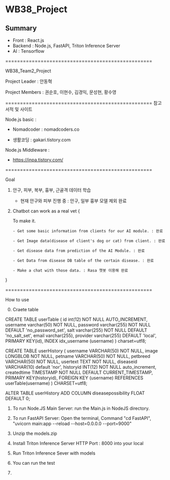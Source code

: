 # WB38_Project

## Summary
- Front : React.js
- Backend : Node.js, FastAPI, Triton Inference Server
- AI : Tensorflow

==================================================

WB38_Team2_Project

Project Leader : 안동혁

Project Members : 권순호, 이현수, 김경익, 문성현, 황수영

==================================================
참고 서적 및 사이트

Node.js basic :

- Nomadcoder : nomadcoders.co

- 생활코딩 : gakari.tistory.com

Node.js Middleware :

- https://inpa.tistory.com/

==================================================

Goal

1.  안구, 피부, 복부, 흉부, 근골격 데이터 학습

    - 현재 안구와 피부 진행 중 : 안구, 일부 흉부 모델 제외 완료

2.  Chatbot can work as a real vet {

    To make it.

        - Get some basic information from clients for our AI module. : 완료

        - Get Image data(disease of client's dog or cat) from client. : 완료

        - Get disease data from prediction of the AI Module. : 완료

        - Get Data from disease DB table of the certain disease. : 완료

        - Make a chat with those data. : Rasa 챗봇 이용해 완료

}

==================================================

How to use

0. Craete table

CREATE TABLE userTable (
id int(12) NOT NULL AUTO_INCREMENT,
username varchar(50) NOT NULL,
password varchar(255) NOT NULL DEFAULT 'no_password_set',
salt varchar(255) NOT NULL DEFAULT 'no_salt_set',
email varchar(255),
provider varchar(255) DEFAULT 'local',
PRIMARY KEY(id),
INDEX idx_username (username)
) charset=utf8;

CREATE TABLE userHistory (
username VARCHAR(50) NOT NULL,
image LONGBLOB NOT NULL,
petname VARCHAR(50) NOT NULL,
petbreed VARCHAR(50) NOT NULL,
usertext TEXT NOT NULL,
diseaseid VARCHAR(10) default 'nor',
historyid INT(12) NOT NULL auto_increment,
createdtime TIMESTAMP NOT NULL DEFAULT CURRENT_TIMESTAMP,
PRIMARY KEY(historyid),
FOREIGN KEY (username) REFERENCES userTable(username)
) CHARSET=utf8;

ALTER TABLE userHistory
ADD COLUMN diseasepossibility FLOAT DEFAULT 0;

1. To run Node.JS Main Server: run the Main.js in NodeJS directory.

2. To run FastAPI Server: Open the terminal, Command "cd FastAPI", "uvicorn main:app --reload --host=0.0.0.0 --port=9000"

3. Unzip the models.zip

4. Install Triton Inference Server HTTP Port : 8000 into your local

5. Run Triton Inference Sever with models

6. You can run the test

7.
